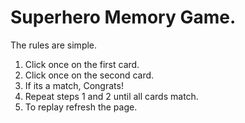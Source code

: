 # Superhero Memory Game.

The rules are simple.  
1. Click once on the first card.
2. Click once on the second card. 
3. If its a match, Congrats! 
4. Repeat steps 1 and 2 until all cards match.
5. To replay refresh the page. 